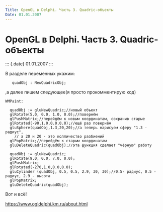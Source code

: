 ```yaml
---
Title: OpenGL в Delphi. Часть 3. Quadric-объекты
Date: 01.01.2007
---
```



OpenGL в Delphi. Часть 3. Quadric-объекты
=========================================

::: {.date}
01.01.2007
:::

В разделе переменных укажим:

       quadObj : NewQuadricObj;

,а далее пишем следующее(я просто прокомментирую код)

    WMPaint:
     
      quadObj := gluNewQuadric;//новый объект
      glRotate(5.0, 0.0, 1.0, 0.0);//повернём
      glPushMatrix;//перейдём к новым координатам, сохранив старые
      glRotated(-90,1.0,0.0,0.0);//ещё раз повернём
      gluSphere(quadObj,1.3,20,20);//а теперь нарисуем сферу "1.3 - радиус",
        // а 20 и 20 - это колличество разбиений
      glPopMatrix;//перейдём к старым координатам
      gluDeleteQuadric(quadObj);//эта функция сделает "чёрную" работу
     
      quadObj := gluNewQuadric;
      glRotate(9.0, 0.0, 7.0, 0.0);
      glPushMatrix;
      glRotated(-270,1.0,0.0,0.0);
      gluCylinder (quadObj, 0.5, 0.5, 2.9, 30, 30);//0.5- радиус, 0.5 - радиус, 2.9 - высота
      glPopMatrix;
      gluDeleteQuadric(quadObj);

Вот и всё!

<https://www.ogldelphi.km.ru/about.html>
